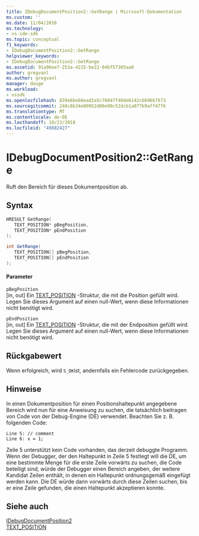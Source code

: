 ```yaml
---
title: IDebugDocumentPosition2::GetRange | Microsoft-Dokumentation
ms.custom: ''
ms.date: 11/04/2016
ms.technology:
- vs-ide-sdk
ms.topic: conceptual
f1_keywords:
- IDebugDocumentPosition2::GetRange
helpviewer_keywords:
- IDebugDocumentPosition2::GetRange
ms.assetid: 91a06ee7-253a-4215-be22-04bf57305aa8
author: gregvanl
ms.author: gregvanl
manager: douge
ms.workload:
- vssdk
ms.openlocfilehash: 839e6be66ead2a5c76047f40de6142c669667673
ms.sourcegitcommit: 240c8b34e80952d00e90c52dcb1a077b9aff47f6
ms.translationtype: MT
ms.contentlocale: de-DE
ms.lasthandoff: 10/23/2018
ms.locfileid: "49882427"
---
```

# <a name="idebugdocumentposition2getrange"></a>IDebugDocumentPosition2::GetRange
Ruft den Bereich für dieses Dokumentposition ab.  
  
## <a name="syntax"></a>Syntax  
  
```cpp  
HRESULT GetRange(   
   TEXT_POSITION* pBegPosition,  
   TEXT_POSITION* pEndPosition  
);  
```  
  
```csharp  
int GetRange(   
   TEXT_POSITION[] pBegPosition,  
   TEXT_POSITION[] pEndPosition  
);  
```  
  
#### <a name="parameters"></a>Parameter  
 `pBegPosition`  
 [in, out] Ein [TEXT_POSITION](../../../extensibility/debugger/reference/text-position.md) -Struktur, die mit die Position gefüllt wird. Legen Sie dieses Argument auf einen null-Wert, wenn diese Informationen nicht benötigt wird.  
  
 `pEndPosition`  
 [in, out] Ein [TEXT_POSITION](../../../extensibility/debugger/reference/text-position.md) -Struktur, die mit der Endposition gefüllt wird. Legen Sie dieses Argument auf einen null-Wert, wenn diese Informationen nicht benötigt wird.  
  
## <a name="return-value"></a>Rückgabewert  
 Wenn erfolgreich, wird `S_OK`ist, andernfalls ein Fehlercode zurückgegeben.  
  
## <a name="remarks"></a>Hinweise  
 In einen Dokumentposition für einen Positionshaltepunkt angegebene Bereich wird nun für eine Anweisung zu suchen, die tatsächlich beitragen von Code von der Debug-Engine (DE) verwendet. Beachten Sie z. B. folgenden Code:  
  
```  
Line 5: // comment  
Line 6: x = 1;  
```  
  
 Zeile 5 unterstützt kein Code vorhanden, das derzeit debuggte Programm. Wenn der Debugger, der den Haltepunkt in Zeile 5 festlegt will die DE, um eine bestimmte Menge für die erste Zeile vorwärts zu suchen, die Code beteiligt sind, würde der Debugger einen Bereich angeben, der weitere Kandidat Zeilen enthält, in denen ein Haltepunkt ordnungsgemäß eingefügt werden kann. Die DE würde dann vorwärts durch diese Zeilen suchen, bis er eine Zeile gefunden, die einen Haltepunkt akzeptieren konnte.  
  
## <a name="see-also"></a>Siehe auch  
 [IDebugDocumentPosition2](../../../extensibility/debugger/reference/idebugdocumentposition2.md)   
 [TEXT_POSITION](../../../extensibility/debugger/reference/text-position.md)